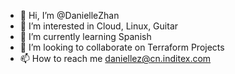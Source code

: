 - 👋 Hi, I’m @DanielleZhan
- 👀 I’m interested in Cloud, Linux, Guitar 
- 🌱 I’m currently learning Spanish
- 💞️ I’m looking to collaborate on Terraform Projects
- 📫 How to reach me daniellez@cn.inditex.com

<!---
DanielleZhan/DanielleZhan is a ✨ special ✨ repository because its `README.md` (this file) appears on your GitHub profile.
You can click the Preview link to take a look at your changes.
--->

